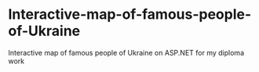 # Interactive-map-of-famous-people-of-Ukraine
Interactive map of famous people of Ukraine on ASP.NET for my diploma work
